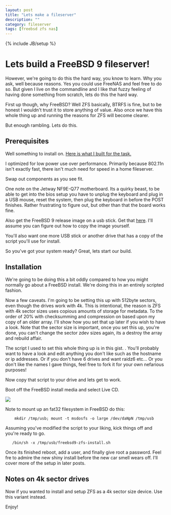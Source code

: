 ```yaml
---
layout: post
title: "Lets make a fileserver"
description: ""
category: fileserver
tags: [freebsd zfs nas]
---
```

{% include JB/setup %}

# Lets build a FreeBSD 9 fileserver!

However, we're going to do this the hard way, you know to learn. Why you ask, well because reasons. Yes you could use FreeNAS and feel free to do so. But given I live on the commandline and I like that fuzzy feeling of having done something from scratch, lets do this the hard way.

First up though, why FreeBSD? Well ZFS basically, BTRFS is fine, but to be honest I wouldn't trust it to store anything of value. Also once we have this whole thing up and running the reasons for ZFS will become clearer.

But enough rambling. Lets do this.

## Prerequisites

Well something to install on. [Here is what I built for the task.](https://docs.google.com/spreadsheet/ccc?key=0AumiAUyA0vBLdHRXa3JzbHpqSU9iVExoc0ZNRENhY2c)

I optimized for low power use over performance. Primarily because 802.11n isn't exactly fast, there isn't much need for speed in a home fileserver.

Swap out components as you see fit.

One note on the Jetway NF9E-Q77 motherboard. Its a quirky beast, to be able to get into the bios setup you have to unplug the keyboard and plug in a USB mouse, reset the system, then plug the keyboard in before the POST finishes. Rather frustrating to figure out, but other than that the board works fine.

Also get the FreeBSD 9 release image on a usb stick. Get that [here](ftp://ftp.freebsd.org/pub/FreeBSD/releases/ia64/ia64/ISO-IMAGES/9.0/). I'll assume you can figure out how to copy the image yourself.

You'll also want one more USB stick or another drive that has a copy of the script you'll use for install.

So you've got your system ready? Great, lets start our build.

## Installation

We're going to be doing this a bit oddly compared to how you might normally go about a FreeBSD install. We're doing this in an entirely scripted fashion.

Now a few caveats. I'm going to be setting this up with 512byte sectors, even though the drives work with 4k. This is intentional, the reason is ZFS with 4k sector sizes uses copious amounts of storage for metadata. To the order of 20% with checksumming and compression on based upon my copy of an older array. I'll show how you set that up later if you wish to have a look. Note that the sector size is important, once you set this up, you're done, you can't change the sector zdev sizes again, its a destroy the array and rebuild affair.

The script I used to set this whole thing up is in this gist. <script src="https://gist.github.com/2745a06dcc4a36ea1b19.js"> </script>. You'll probably want to have a look and edit anything you don't like such as the hostname or ip addresses. Or if you don't have 6 drives and want raidz6 etc... Or you don't like the names I gave things, feel free to fork it for your own nefarious purposes!

Now copy that script to your drive and lets get to work.

Boot off the FreeBSD install media and select Live CD.

<img src="../../../../../images/2012-11-17-freebsd-fileserver-image01.png" />

Note to mount up an fat32 filesystem in FreeBSD do this:

        mkdir /tmp/usb; mount -t msdosfs -o large /dev/daNpN /tmp/usb

Assuming you've modified the script to your liking, kick things off and you're ready to go.

       /bin/sh -x /tmp/usb/freebsd9-zfs-install.sh

Once its finished reboot, add a user, and finally give root a password. Feel fre to admire the new shiny install before the new car smell wears off. I'll cover more of the setup in later posts.

## Notes on 4k sector drives

Now if you wanted to install and setup ZFS as a 4k sector size device. Use this variant instead.

<script src="https://gist.github.com/8344f7ae4c5b45065ed9.js"> </script>

Enjoy!




